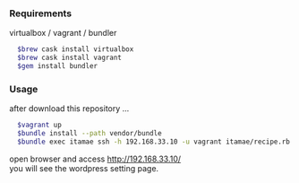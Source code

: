### Requirements

virtualbox / vagrant / bundler

```bash
  $brew cask install virtualbox
  $brew cask install vagrant
  $gem install bundler
```

### Usage

after download this repository ...

```bash
  $vagrant up
  $bundle install --path vendor/bundle
  $bundle exec itamae ssh -h 192.168.33.10 -u vagrant itamae/recipe.rb
```

open browser and access http://192.168.33.10/  
you will see the wordpress setting page.